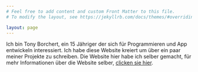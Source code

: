 ```yaml
---
# Feel free to add content and custom Front Matter to this file.
# To modify the layout, see https://jekyllrb.com/docs/themes/#overriding-theme-defaults

layout: page
---
```


Ich bin Tony Borchert, ein 15 Jähriger der sich für Programmieren und App entwickeln interessiert. Ich habe diese Website kreiert um über ein paar meiner Projekte zu schreiben. Die Website hier habe ich selber gemacht, für mehr Informationen über die Website selber, [clicken sie hier](https://tonyborchert.xyz/website/).
